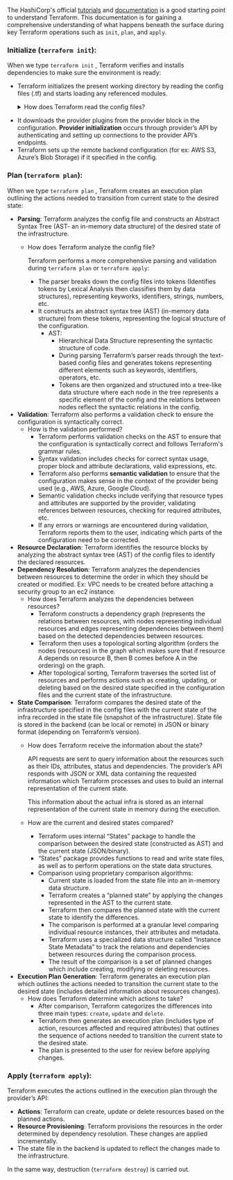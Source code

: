 The HashiCorp's official [tutorials](https://developer.hashicorp.com/terraform/tutorials "Tutorials | Terraform") and [documentation](https://developer.hashicorp.com/terraform/docs "Documentation | Terraform") is a good starting point to understand Terraform. This documentation is for gaining a comprehensive understanding of what happens beneath the surface during key Terraform operations such as `init`, `plan`, and `apply`.

### Initialize (`terraform init`):

When we type `terraform init` , Terraform verifies and installs dependencies to make sure the environment is ready: 

- Terraform initializes the present working directory by reading the config files (.tf) and starts loading any referenced modules.

  <details>
  <summary>How does Terraform read the config files?</summary>
      <br>
   Terraform reads the config files by parsing them using a parser to understand the desired infrastructure setup. It also performs validation to ensure that the config is syntactically correct.
  
</details>
        
- It downloads the provider plugins from the provider block in the configuration. **Provider initialization** occurs through provider’s API by authenticating and setting up connections to the provider API’s endpoints.
- Terraform sets up the remote backend configuration (for ex: AWS S3, Azure’s Blob Storage) if it specified in the config.

### Plan (`terraform plan`):

When we type `terraform plan` , Terraform creates an execution plan outlining the actions needed to transition from current state to the desired state:

- **Parsing**: Terraform analyzes the config file and constructs an Abstract Syntax Tree (AST- an in-memory data structure) of the desired state of the infrastructure.
    - How does Terraform analyze the config file?
        
        Terraform performs a more comprehensive parsing and validation during `terraform plan` or `terraform apply`:
        
        - The parser breaks down the config files into tokens (Identifies tokens by Lexical Analysis then classifies them by data structures), representing keyworks, identifiers, strings, numbers, etc.
        - It constructs an abstract syntax tree (AST) (in-memory data structure) from these tokens, representing the logical structure of the configuration.
            - AST:
                - Hierarchical Data Structure representing the syntactic structure of code.
                - During parsing Terraform’s parser reads through the text-based config files and generates tokens representing different elements such as keywords, identifiers, operators, etc.
                - Tokens are then organized and structured into a tree-like data structure where each node in the tree represents a specific element of the config and the relations between nodes reflect the syntactic relations in the config.
- **Validation**: Terraform also performs a validation check to ensure the configuration is syntactically correct.
    - How is the validation performed?
        - Terraform performs validation checks on the AST to ensure that the configuration is syntactically correct and follows Terraform's grammar rules.
        - Syntax validation includes checks for correct syntax usage, proper block and attribute declarations, valid expressions, etc.
        - Terraform also performs **semantic validation** to ensure that the configuration makes sense in the context of the provider being used (e.g., AWS, Azure, Google Cloud).
        - Semantic validation checks include verifying that resource types and attributes are supported by the provider, validating references between resources, checking for required attributes, etc.
        - If any errors or warnings are encountered during validation, Terraform reports them to the user, indicating which parts of the configuration need to be corrected.
- **Resource Declaration**: Terraform identifies the resource blocks by analyzing the abstract syntax tree (AST) of the config files to identify the declared resources.
- **Dependency Resolution**: Terraform analyzes the dependencies between resources to determine the order in which they should be created or modified. Ex: VPC needs to be created before attaching a security group to an ec2 instance.
    - How does Terraform analyzes the dependencies between resources?
        - Terraform constructs a dependency graph (represents the relations between resources, with nodes representing individual resources and edges representing dependencies between them) based on the detected dependencies between resources.
        - Terraform then uses a topological sorting algorithm {orders the nodes (resources) in the graph which makes sure that if resource A depends on resource B, then B comes before A in the ordering} on the graph.
        - After topological sorting, Terraform traverses the sorted list of resources and performs actions such as creating, updating, or deleting based on the desired state specified in the configuration files and the current state of the infrastructure.
- **State Comparison**: Terraform compares the desired state of the infrastructure specified in the config files with the current state of the infra recorded in the state file (snapshot of the infrastructure). State file is stored in the backend (can be local or remote) in JSON or binary format (depending on Terraform’s version).
    - How does Terraform receive the information about the state?
        
        API requests are sent to query information about the resources such as their IDs, attributes, status and dependencies. The provider’s API responds with JSON or XML data containing the requested information which Terraform processes and uses to build an internal representation of the current state.
        
        This information about the actual infra is stored as an internal representation of the current state in memory during the execution.
        
    - How are the current and desired states compared?
        - Terraform uses internal “States” package to handle the comparison between the desired state (constructed as AST) and the current state (JSON/binary).
        - “States” package provides functions to read and write state files, as well as to perform operations on the state data structures.
        - Comparison using proprietary comparison algorithms:
            - Current state is loaded from the state file into an in-memory data structure.
            - Terraform creates a “planned state” by applying the changes represented in the AST to the current state.
            - Terraform then compares the planned state with the current state to identify the differences.
            - The comparison is performed at a granular level comparing individual resource instances, their attributes and metadata.
            - Terraform uses a specialized data structure called “Instance State Metadata” to track the relations and dependencies between resources during the comparison process.
            - The result of the comparison is a set of planned changes which include creating, modifying or deleting resources.
- **Execution Plan Generation**: Terraform generates an execution plan which outlines the actions needed to transition the current state to the desired state (includes detailed information about resources changes).
    - How does Terraform determine which actions to take?
        - After comparison, Terraform categorizes the differences into three main types: `create`, `update` and `delete`.
        - Terraform then generates an execution plan (includes type of action, resources affected and required attributes) that outlines the sequence of actions needed to transition the current state to the desired state.
        - The plan is presented to the user for review before applying changes.

### Apply (`terraform apply`):

Terraform executes the actions outlined in the execution plan through the provider’s API:

- **Actions**: Terraform can create, update or delete resources based on the planned actions.
- **Resource Provisioning**: Terraform provisions the resources in the order determined by dependency resolution. These changes are applied incrementally.
- The state file in the backend is updated to reflect the changes made to the infrastructure.

In the same way, destruction (`terraform destroy`) is carried out.
